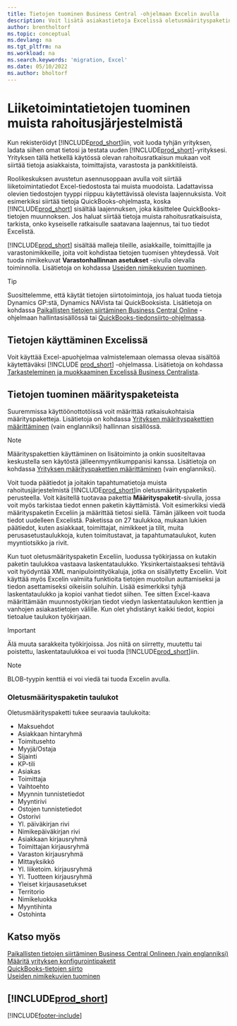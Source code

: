 ```yaml
---
title: Tietojen tuominen Business Central -ohjelmaan Excelin avulla
description: Voit lisätä asiakastietoja Excelissä oletusmäärityspaketin avulla ja tuoda tiedot takaisin Business Central -sovellukseen.
author: brentholtorf
ms.topic: conceptual
ms.devlang: na
ms.tgt_pltfrm: na
ms.workload: na
ms.search.keywords: 'migration, Excel'
ms.date: 05/10/2022
ms.author: bholtorf
---
```

# Liiketoimintatietojen tuominen muista rahoitusjärjestelmistä

Kun rekisteröidyt [!INCLUDE[prod_short](includes/prod_short.md)]iin, voit luoda tyhjän yrityksen, ladata siihen omat tietosi ja testata uuden [!INCLUDE[prod_short](includes/prod_short.md)]-yrityksesi. Yrityksen tällä hetkellä käytössä olevan rahoitusratkaisun mukaan voit siirtää tietoja asiakkaista, toimittajista, varastosta ja pankkitileistä.  

Roolikeskuksen avustetun asennusoppaan avulla voit siirtää liiketoimintatiedot Excel-tiedostosta tai muista muodoista. Ladattavissa olevien tiedostojen tyyppi riippuu käytettävissä olevista laajennuksista. Voit esimerkiksi siirtää tietoja QuickBooks-ohjelmasta, koska [!INCLUDE[prod_short](includes/prod_short.md)] sisältää laajennuksen, joka käsittelee QuickBooks-tietojen muunnoksen. Jos haluat siirtää tietoja muista rahoitusratkaisuista, tarkista, onko kyseiselle ratkaisulle saatavana laajennus, tai tuo tiedot Excelistä.  

[!INCLUDE[prod_short](includes/prod_short.md)] sisältää malleja tileille, asiakkaille, toimittajille ja varastonimikkeille, joita voit kohdistaa tietojen tuomisen yhteydessä. Voit tuoda nimikekuvat **Varastonhallinnan asetukset** -sivulla olevalla toiminnolla. Lisätietoja on kohdassa [Useiden nimikekuvien tuominen](inventory-how-import-item-pictures.md).

> [!TIP]  
> Suosittelemme, että käytät tietojen siirtotoimintoja, jos haluat tuoda tietoja Dynamics GP:stä, Dynamics NAVista tai QuickBooksista. Lisätietoja on kohdassa [Paikallisten tietojen siirtäminen Business Central Online](/dynamics365/business-central/dev-itpro/administration/migrate-data) -ohjelmaan hallintasisällössä tai [QuickBooks-tiedonsiirto-ohjelmassa](ui-extensions-quickbooks-data-migration.md).

## Tietojen käyttäminen Excelissä

Voit käyttää Excel-apuohjelmaa valmistelemaan olemassa olevaa sisältöä käytettäväksi [!INCLUDE [prod_short](includes/prod_short.md)] -ohjelmassa. Lisätietoja on kohdassa [Tarkasteleminen ja muokkaaminen Excelissä Business Centralista](across-work-with-excel.md).  

## Tietojen tuominen määrityspaketeista

Suuremmissa käyttöönottotöissä voit määrittää ratkaisukohtaisia määrityspaketteja. Lisätietoja on kohdassa [Yrityksen määrityspakettien määrittäminen](/dynamics365/business-central/dev-itpro/administration/set-up-standard-company-configuration-packages) (vain englanniksi) hallinnan sisällössä.  

> [!NOTE]  
> Määrityspakettien käyttäminen on lisätoiminto ja onkin suositeltavaa keskustella sen käytöstä jälleenmyyntikumppanisi kanssa. Lisätietoja on kohdassa [Yrityksen määrityspakettien määrittäminen](/dynamics365/business-central/dev-itpro/administration/set-up-standard-company-configuration-packages) (vain englanniksi).

Voit tuoda päätiedot ja joitakin tapahtumatietoja muista rahoitusjärjestelmistä [!INCLUDE[prod_short](includes/prod_short.md)]in oletusmäärityspaketin perusteella. Voit käsitellä tuotavaa pakettia **Määrityspaketit**-sivulla, jossa voit myös tarkistaa tiedot ennen paketin käyttämistä. Voit esimerkiksi viedä määrityspaketin Exceliin ja määrittää tietosi siellä. Tämän jälkeen voit tuoda tiedot uudelleen Excelistä. Paketissa on 27 taulukkoa, mukaan lukien päätiedot, kuten asiakkaat, toimittajat, nimikkeet ja tilit, muita perusasetustaulukkoja, kuten toimitustavat, ja tapahtumataulukot, kuten myyntiotsikko ja rivit.  

Kun tuot oletusmäärityspaketin Exceliin, luodussa työkirjassa on kutakin paketin taulukkoa vastaava laskentataulukko. Yksinkertaistaaksesi tehtäviä voit hyödyntää XML manipulointityökaluja, jotka on sisällytetty Exceliin. Voit käyttää myös Excelin valmiita funktioita tietojen muotoilun auttamiseksi ja tiedon asettamiseksi oikeisiin soluihin. Lisää esimerkiksi tyhjä laskentataulukko ja kopioi vanhat tiedot siihen. Tee sitten Excel-kaava määrittämään muunnostyökirjan tiedot viedyn laskentataulukon kenttien ja vanhojen asiakastietojen välille. Kun olet yhdistänyt kaikki tiedot, kopioi tietoalue taulukon työkirjaan.  

> [!IMPORTANT]  
> Älä muuta sarakkeita työkirjoissa. Jos niitä on siirretty, muutettu tai poistettu, laskentataulukkoa ei voi tuoda [!INCLUDE[prod_short](includes/prod_short.md)]iin.

> [!NOTE]
> BLOB-tyypin kenttiä ei voi viedä tai tuoda Excelin avulla.

### Oletusmäärityspaketin taulukot

Oletusmäärityspaketti tukee seuraavia taulukoita:

- Maksuehdot
- Asiakkaan hintaryhmä
- Toimitusehto
- Myyjä/Ostaja
- Sijainti
- KP-tili
- Asiakas
- Toimittaja
- Vaihtoehto
- Myynnin tunnistetiedot
- Myyntirivi
- Ostojen tunnistetiedot
- Ostorivi
- Yl. päiväkirjan rivi
- Nimikepäiväkirjan rivi
- Asiakkaan kirjausryhmä
- Toimittajan kirjausryhmä
- Varaston kirjausryhmä
- Mittayksikkö
- Yl. liiketoim. kirjausryhmä
- Yl. Tuotteen kirjausryhmä
- Yleiset kirjausasetukset
- Territorio
- Nimikeluokka
- Myyntihinta
- Ostohinta

## Katso myös

[Paikallisten tietojen siirtäminen Business Central Onlineen (vain englanniksi)](/dynamics365/business-central/dev-itpro/administration/migrate-data)  
[Määritä yrityksen konfigurointipaketit](/dynamics365/business-central/dev-itpro/administration/set-up-standard-company-configuration-packages)  
[QuickBooks-tietojen siirto](ui-extensions-quickbooks-data-migration.md)  
[Useiden nimikekuvien tuominen](inventory-how-import-item-pictures.md)

## [!INCLUDE[prod_short](includes/free_trial_md.md)]  


[!INCLUDE[footer-include](includes/footer-banner.md)]